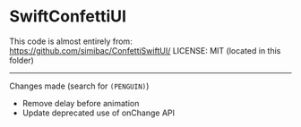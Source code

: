 # SwiftConfettiUI

This code is almost entirely from: https://github.com/simibac/ConfettiSwiftUI/
LICENSE: MIT (located in this folder)

---

Changes made (search for `(PENGUIN)`)
- Remove delay before animation
- Update deprecated use of onChange API